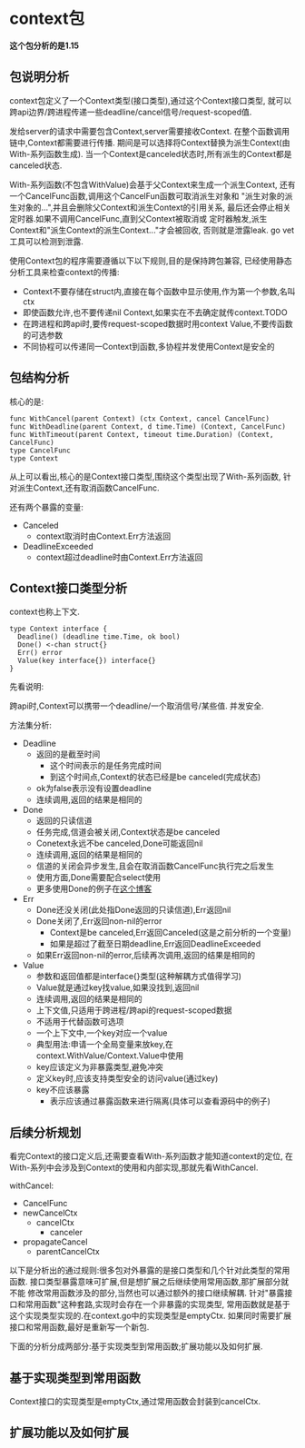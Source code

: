 # context包

**这个包分析的是1.15**

## 包说明分析

context包定义了一个Context类型(接口类型),通过这个Context接口类型,
就可以跨api边界/跨进程传递一些deadline/cancel信号/request-scoped值.

发给server的请求中需要包含Context,server需要接收Context.
在整个函数调用链中,Context都需要进行传播.
期间是可以选择将Context替换为派生Context(由With-系列函数生成).
当一个Context是canceled状态时,所有派生的Context都是canceled状态.

With-系列函数(不包含WithValue)会基于父Context来生成一个派生Context,
还有一个CancelFunc函数,调用这个CancelFun函数可取消派生对象和
"派生对象的派生对象的...",并且会删除父Context和派生Context的引用关系,
最后还会停止相关定时器.如果不调用CancelFunc,直到父Context被取消或
定时器触发,派生Context和"派生Context的派生Context..."才会被回收,
否则就是泄露leak. go vet工具可以检测到泄露.

使用Context包的程序需要遵循以下以下规则,目的是保持跨包兼容,
已经使用静态分析工具来检查context的传播:

- Context不要存储在struct内,直接在每个函数中显示使用,作为第一个参数,名叫ctx
- 即使函数允许,也不要传递nil Context,如果实在不去确定就传context.TODO
- 在跨进程和跨api时,要传request-scoped数据时用context Value,不要传函数的可选参数
- 不同协程可以传递同一Context到函数,多协程并发使用Context是安全的

## 包结构分析

核心的是:

    func WithCancel(parent Context) (ctx Context, cancel CancelFunc)
    func WithDeadline(parent Context, d time.Time) (Context, CancelFunc)
    func WithTimeout(parent Context, timeout time.Duration) (Context, CancelFunc)
    type CancelFunc
    type Context

从上可以看出,核心的是Context接口类型,围绕这个类型出现了With-系列函数,
针对派生Context,还有取消函数CancelFunc.

还有两个暴露的变量:

- Canceled
  - context取消时由Context.Err方法返回
- DeadlineExceeded
  - context超过deadline时由Context.Err方法返回

## Context接口类型分析

context也称上下文.

    type Context interface {
      Deadline() (deadline time.Time, ok bool)
      Done() <-chan struct{}
      Err() error
      Value(key interface{}) interface{}
    }

先看说明:

跨api时,Context可以携带一个deadline/一个取消信号/某些值.
并发安全.

方法集分析:

- Deadline
  - 返回的是截至时间
    - 这个时间表示的是任务完成时间
    - 到这个时间点,Context的状态已经是be canceled(完成状态)
  - ok为false表示没有设置deadline
  - 连续调用,返回的结果是相同的
- Done
  - 返回的只读信道
  - 任务完成,信道会被关闭,Context状态是be canceled
  - Conetext永远不be canceled,Done可能返回nil
  - 连续调用,返回的结果是相同的
  - 信道的关闭会异步发生,且会在取消函数CancelFunc执行完之后发生
  - 使用方面,Done需要配合select使用
  - 更多使用Done的例子在[这个博客](https://blog.golang.org/pipelines)
- Err
  - Done还没关闭(此处指Done返回的只读信道),Err返回nil
  - Done关闭了,Err返回non-nil的error
    - Context是be canceled,Err返回Canceled(这是之前分析的一个变量)
    - 如果是超过了截至日期deadline,Err返回DeadlineExceeded
  - 如果Err返回non-nil的error,后续再次调用,返回的结果是相同的
- Value
  - 参数和返回值都是interface{}类型(这种解耦方式值得学习)
  - Value就是通过key找value,如果没找到,返回nil
  - 连续调用,返回的结果是相同的
  - 上下文值,只适用于跨进程/跨api的request-scoped数据
  - 不适用于代替函数可选项
  - 一个上下文中,一个key对应一个value
  - 典型用法:申请一个全局变量来放key,在context.WithValue/Context.Value中使用
  - key应该定义为非暴露类型,避免冲突
  - 定义key时,应该支持类型安全的访问value(通过key)
  - key不应该暴露
    - 表示应该通过暴露函数来进行隔离(具体可以查看源码中的例子)

## 后续分析规划

看完Context的接口定义后,还需要查看With-系列函数才能知道context的定位,
在With-系列中会涉及到Context的使用和内部实现,那就先看WithCancel.

withCancel:

- CancelFunc
- newCancelCtx
  - cancelCtx
    - canceler
- propagateCancel
  - parentCancelCtx

以下是分析出的通过规则:很多包对外暴露的是接口类型和几个针对此类型的常用函数.
接口类型暴露意味可扩展,但是想扩展之后继续使用常用函数,那扩展部分就不能
修改常用函数涉及的部分,当然也可以通过额外的接口继续解耦.
针对"暴露接口和常用函数"这种套路,实现时会存在一个非暴露的实现类型,
常用函数就是基于这个实现类型实现的.在context.go中的实现类型是emptyCtx.
如果同时需要扩展接口和常用函数,最好是重新写一个新包.

下面的分析分成两部分:基于实现类型到常用函数;扩展功能以及如何扩展.

## 基于实现类型到常用函数

Context接口的实现类型是emptyCtx,通过常用函数会封装到cancelCtx.

## 扩展功能以及如何扩展